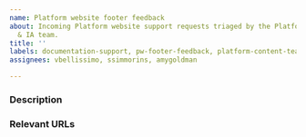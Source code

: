 ```yaml
---
name: Platform website footer feedback
about: Incoming Platform website support requests triaged by the Platform Content
  & IA team.
title: ''
labels: documentation-support, pw-footer-feedback, platform-content-team
assignees: vbellissimo, ssimmorins, amygoldman

---
```


### Description




### Relevant URLs
